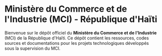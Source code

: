 # Ministère du Commerce et de l'Industrie (MCI) - République d'Haïti

Bienvenue sur le dépôt officiel du **Ministère du Commerce et de l'Industrie** (MCI) de la République d'Haïti. Ce dépôt contient les ressources, codes sources et documentations pour les projets technologiques développés sous la supervision du MCI.
